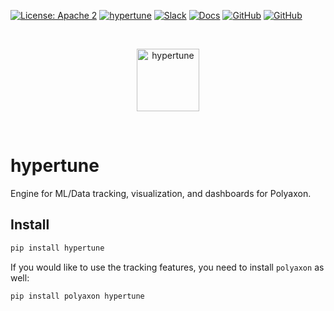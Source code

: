 [![License: Apache 2](https://img.shields.io/badge/License-apache2-green.svg)](LICENSE)
[![hypertune](https://github.com/polyaxon/hypertune/actions/workflows/hypertune.yml/badge.svg)](https://github.com/polyaxon/hypertune/actions/workflows/hypertune.yml)
[![Slack](https://img.shields.io/badge/chat-on%20slack-aadada.svg?logo=slack&longCache=true)](https://polyaxon.com/slack/)
[![Docs](https://img.shields.io/badge/docs-stable-brightgreen.svg?style=flat)](https://polyaxon.com/docs/)
[![GitHub](https://img.shields.io/badge/issue_tracker-github-blue?logo=github)](https://github.com/polyaxon/polyaxon/issues)
[![GitHub](https://img.shields.io/badge/roadmap-github-blue?logo=github)](https://github.com/polyaxon/polyaxon/milestones)

<br>
<p align="center">
  <p align="center">
    <img src="https://raw.githubusercontent.com/polyaxon/polyaxon/master/artifacts/packages/hypertune.svg" alt="hypertune" height="100">
  </p>
</p>
<br>

# hypertune

Engine for ML/Data tracking, visualization, and dashboards for Polyaxon.

## Install

```bash
pip install hypertune
```

If you would like to use the tracking features, you need to install `polyaxon` as well:

```bash
pip install polyaxon hypertune
```
